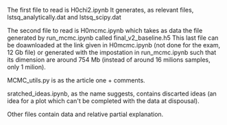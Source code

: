 The first file to read is H0chi2.ipynb
It generates, as relevant files, lstsq_analytically.dat and lstsq_scipy.dat

The second file to read is H0mcmc.ipynb which takes as data the file generated by run_mcmc.ipynb called final_v2_baseline.h5
This last file can be doawnloaded at the link given in H0mcmc.ipynb (not done for the exam, 12 Gb file) or generated with the impostation in run_mcmc.ipynb such that its dimension are around 754 Mb (instead of around 16 milions samples, only 1 milion).

MCMC_utils.py is as the article one + comments.

sratched_ideas.ipynb, as the name suggests, contains discarted ideas (an idea for a plot which can't be completed with the data at dispousal).

Other files contain data and relative partial explanation. 